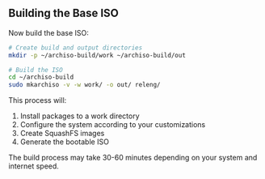 ## Building the Base ISO

Now build the base ISO:

```bash
# Create build and output directories
mkdir -p ~/archiso-build/work ~/archiso-build/out

# Build the ISO
cd ~/archiso-build
sudo mkarchiso -v -w work/ -o out/ releng/
```

This process will:
1. Install packages to a work directory
2. Configure the system according to your customizations
3. Create SquashFS images
4. Generate the bootable ISO

The build process may take 30-60 minutes depending on your system and internet speed.
